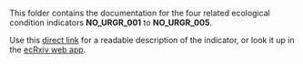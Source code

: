 This folder contains the documentation for the four related ecological condition indicators **NO_URGR_001** to **NO_URGR_005**. 

Use this [direct link](https://raw.githack.com/NINAnor/ecRxiv/main/indicators/NO_URGR_001-005/R/NO_URGR_001-005.html) for a readable description of the indicator, or look it up in the [ecRxiv web app](https://view.nina.no/ecRxiv/).


